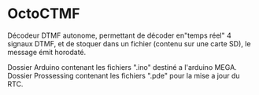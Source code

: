 # OctoCTMF
Décodeur DTMF autonome, permettant de décoder en"temps réel" 4 signaux DTMF, et de stoquer dans un fichier (contenu sur une carte SD), le message émit horodaté.

Dossier Arduino contenant les fichiers ".ino" destiné a l'arduino MEGA.
Dossier Prossessing contenant les fichiers ".pde" pour la mise a jour du RTC.
